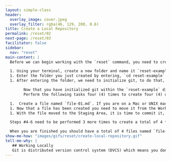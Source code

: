 ```yaml
---
layout: simple-class
header:
  overlay_image: cover.jpeg
  overlay_filter: rgba(46, 129, 200, 0.6)
title: Create a Local Repository
permalink: /reset/02
next-page: /reset/03
facilitator: false
sidebar:
  nav: "reset"
main-content: |
  Before we can begin working with the `reset` command, you need to create an environment to play in. Follow these steps to successfully create a repository to begin using the `reset` command and identify how it works within your repository.

  1. Using your terminal, create a new folder and name it `reset-example`.
  1. Enter the folder you just created by entering, `cd reset-example`.
  1. After entering the folder, we need to initialize git, to do that, enter the following command: `git init`.

        Now that you have initialized git within the `reset-example` directory, we need to create some files, add them to the Staging Area, and commit them.
        Perform the following tasks four (4) times to create four (4) unique files.

  1.  Create a file named `file-01.md`. If you are on a Mac or UNIX machine, you can create a file using the command `touch file-01.md`. If you are on a Windows machine, you can create a file using the command `echo $null >> file-01.md`.
  1. Now that a file has been created you need to move it from the Working Directory to the Staging Area, this can be accomplished by running the command `git add file-01.md`.
  1. With the file moved to the Staging Area, it is time to commit it, perform the following: `git commit -m "Add file-01.md"`

  Steps #4-6 need to be performed 3 more times to create a total of 4 files. Each time you create a new file, increase the number in the file name by 1. For example when you create the second file, it should be named `file-02.md`. Each time you create a file, you need to `add` it to the Staging Area and `commit` it before creating another file.

  When you are finished you should have a total of 4 files named `file-01.md`, `file-02.md`, `file-03.md`, and `file-04.md`. Each file should have a separate commit, which we will look at in a little bit.
show-me-how: "images/gifs/reset/create-local-repository.gif"
tell-me-why: |
   ## Working Locally
   Git is distributed version control system (DVCS) which means you don't need to be connected to a centralized server to begin working! This means, you can start working on a project on your local machine and once you have the opportunity to connect to GitHub.com you can create a repository and begin working with other collaborators.
---
```

